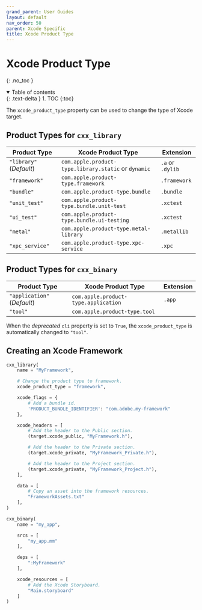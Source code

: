 ```yaml
---
grand_parent: User Guides
layout: default
nav_order: 50
parent: Xcode Specific
title: Xcode Product Type
---
```


# Xcode Product Type
{: .no_toc }


<details open markdown="block">
  <summary>
    Table of contents
  </summary>
  {: .text-delta }
1. TOC
{:toc}
</details>




The `xcode_product_type` property can be used to change the type of Xcode target.

## Product Types for `cxx_library`

| Product Type | Xcode Product Type | Extension |
|--------------|--------------------|-----------|
| `"library"` (*Default*) | `com.apple.product-type.library.static` or `dynamic` | `.a` or `.dylib` |
| `"framework"` | `com.apple.product-type.framework` | `.framework` |
| `"bundle"` | `com.apple.product-type.bundle` | `.bundle` |
| `"unit_test"` | `com.apple.product-type.bundle.unit-test` | `.xctest` |
| `"ui_test"` | `com.apple.product-type.bundle.ui-testing` | `.xctest` |
| `"metal"` | `com.apple.product-type.metal-library` | `.metallib` |
| `"xpc_service"` | `com.apple.product-type.xpc-service` | `.xpc` |

## Product Types for `cxx_binary`

| Product Type | Xcode Product Type | Extension |
|--------------|--------------------|-----------|
| `"application"` (*Default*) | `com.apple.product-type.application` | `.app` |
| `"tool"` | `com.apple.product-type.tool` | |

When the *deprecated* `cli` property is set to `True`, the `xcode_product_type` is automatically changed to `"tool"`.

## Creating an Xcode Framework

```python
cxx_library(
    name = "MyFramework",

    # Change the product type to framework.
    xcode_product_type = "framework",

    xcode_flags = {
        # Add a bundle id.
        'PRODUCT_BUNDLE_IDENTIFIER': "com.adobe.my-framework"
    },

    xcode_headers = [
        # Add the header to the Public section.
        (target.xcode_public, "MyFramework.h"),

        # Add the header to the Private section.
        (target.xcode_private, "MyFramework_Private.h"),

        # Add the header to the Project section.
        (target.xcode_private, "MyFramework_Project.h"),
    ],

    data = [
        # Copy an asset into the framework resources.
        "FrameworkAssets.txt"
    ],
)

cxx_binary(
    name = "my_app",

    srcs = [
        "my_app.mm"
    ],

    deps = [
        ":MyFramework"
    ],

    xcode_resources = [
        # Add the Xcode Storyboard.
        "Main.storyboard"
    ]
)
```

